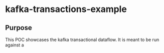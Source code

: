 # kafka-transactions-example

## Purpose

This POC showcases the kafka transactional dataflow. It is meant to be run against a 